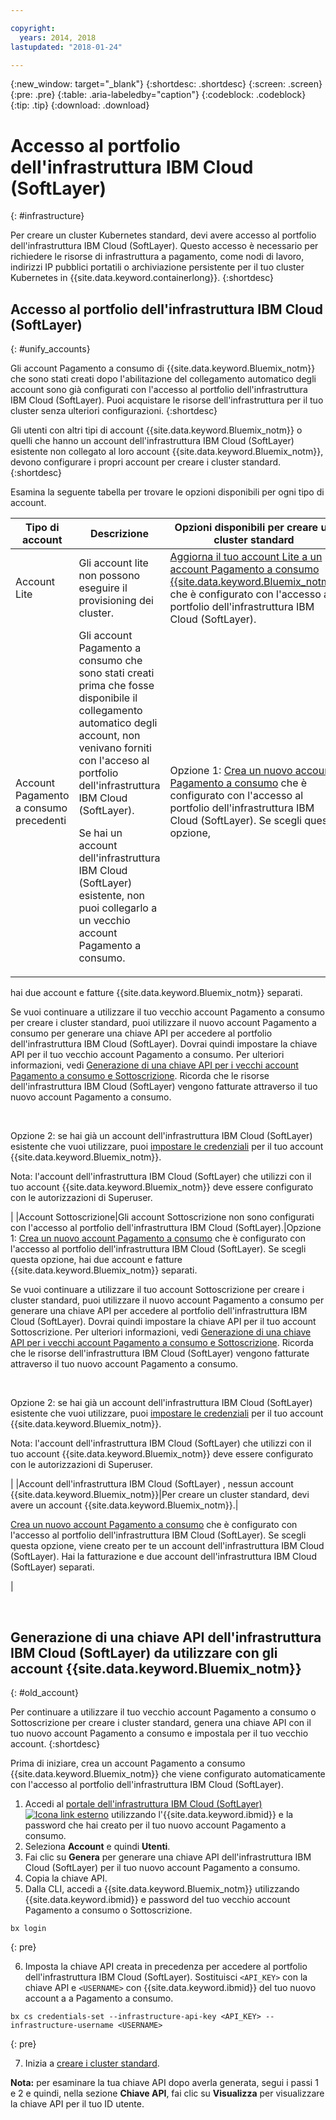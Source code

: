 ```yaml
---

copyright:
  years: 2014, 2018
lastupdated: "2018-01-24"

---
```


{:new_window: target="_blank"}
{:shortdesc: .shortdesc}
{:screen: .screen}
{:pre: .pre}
{:table: .aria-labeledby="caption"}
{:codeblock: .codeblock}
{:tip: .tip}
{:download: .download}


# Accesso al portfolio dell'infrastruttura IBM Cloud (SoftLayer)
{: #infrastructure}

Per creare un cluster Kubernetes standard, devi avere accesso al portfolio dell'infrastruttura IBM Cloud (SoftLayer). Questo accesso è necessario per richiedere le risorse di infrastruttura a pagamento, come nodi di lavoro, indirizzi IP pubblici portatili o archiviazione persistente per il tuo cluster Kubernetes in {{site.data.keyword.containerlong}}.
{:shortdesc}

## Accesso al portfolio dell'infrastruttura IBM Cloud (SoftLayer)
{: #unify_accounts}

Gli account Pagamento a consumo di {{site.data.keyword.Bluemix_notm}} che sono stati creati dopo l'abilitazione del collegamento automatico degli account sono già configurati con l'accesso al portfolio dell'infrastruttura IBM Cloud (SoftLayer). Puoi acquistare le risorse dell'infrastruttura per il tuo cluster senza ulteriori configurazioni.
{:shortdesc}

Gli utenti con altri tipi di account {{site.data.keyword.Bluemix_notm}} o quelli che hanno un account dell'infrastruttura IBM Cloud (SoftLayer) esistente non collegato al loro account {{site.data.keyword.Bluemix_notm}}, devono configurare i propri account per creare i cluster standard.
{:shortdesc}

Esamina la seguente tabella per trovare le opzioni disponibili per ogni tipo di account.

|Tipo di account|Descrizione|Opzioni disponibili per creare un cluster standard|
|------------|-----------|----------------------------------------------|
|Account Lite|Gli account lite non possono eseguire il provisioning dei cluster.|[Aggiorna il tuo account Lite a un account Pagamento a consumo {{site.data.keyword.Bluemix_notm}}](/docs/account/index.html#billableacts) che è configurato con l'accesso al portfolio dell'infrastruttura IBM Cloud (SoftLayer).|
|Account Pagamento a consumo precedenti|Gli account Pagamento a consumo che sono stati creati prima che fosse disponibile il collegamento automatico degli account, non venivano forniti con l'acceso al portfolio dell'infrastruttura IBM Cloud (SoftLayer).<p>Se hai un account dell'infrastruttura IBM Cloud (SoftLayer) esistente, non puoi collegarlo a un vecchio account Pagamento a consumo.</p>|Opzione 1: [Crea un nuovo account Pagamento a consumo](/docs/account/index.html#billableacts) che è configurato con l'accesso al portfolio dell'infrastruttura IBM Cloud (SoftLayer). Se scegli questa opzione,
hai due account e fatture {{site.data.keyword.Bluemix_notm}}
separati.<p>Se vuoi continuare a utilizzare il tuo vecchio account Pagamento a consumo per creare i cluster standard, puoi utilizzare il nuovo account Pagamento a consumo per generare una chiave API per accedere al portfolio dell'infrastruttura IBM Cloud (SoftLayer). Dovrai quindi impostare la chiave API
per il tuo vecchio account Pagamento a consumo. Per ulteriori informazioni, vedi [Generazione di
una chiave API per i vecchi account Pagamento a consumo e Sottoscrizione](#old_account). Ricorda che le risorse dell'infrastruttura IBM Cloud (SoftLayer) vengono fatturate attraverso il tuo nuovo account Pagamento a consumo.</p></br><p>Opzione 2: se hai già un account dell'infrastruttura IBM Cloud (SoftLayer) esistente che vuoi utilizzare, puoi [impostare le credenziali](cs_cli_reference.html#cs_credentials_set) per il tuo account {{site.data.keyword.Bluemix_notm}}.</p><p>Nota: l'account dell'infrastruttura IBM Cloud (SoftLayer) che utilizzi con il tuo account {{site.data.keyword.Bluemix_notm}} deve essere configurato con le autorizzazioni di Superuser.</p>|
|Account Sottoscrizione|Gli account Sottoscrizione non sono configurati con l'accesso al portfolio dell'infrastruttura IBM Cloud (SoftLayer).|Opzione 1: [Crea un nuovo account Pagamento a consumo](/docs/account/index.html#billableacts) che è configurato con l'accesso al portfolio dell'infrastruttura IBM Cloud (SoftLayer). Se scegli questa opzione,
hai due account e fatture {{site.data.keyword.Bluemix_notm}}
separati.<p>Se vuoi continuare a utilizzare il tuo account Sottoscrizione per creare i cluster standard, puoi utilizzare il nuovo account Pagamento a consumo per generare una chiave API per accedere al portfolio dell'infrastruttura IBM Cloud (SoftLayer). Dovrai quindi impostare la chiave API
per il tuo account Sottoscrizione. Per ulteriori informazioni, vedi [Generazione di
una chiave API per i vecchi account Pagamento a consumo e Sottoscrizione](#old_account). Ricorda che le risorse dell'infrastruttura IBM Cloud (SoftLayer) vengono fatturate attraverso il tuo nuovo account Pagamento a consumo.</p></br><p>Opzione 2: se hai già un account dell'infrastruttura IBM Cloud (SoftLayer) esistente che vuoi utilizzare, puoi [impostare le credenziali](cs_cli_reference.html#cs_credentials_set) per il tuo account {{site.data.keyword.Bluemix_notm}}.<p>Nota: l'account dell'infrastruttura IBM Cloud (SoftLayer) che utilizzi con il tuo account {{site.data.keyword.Bluemix_notm}} deve essere configurato con le autorizzazioni di Superuser.</p>|
|Account dell'infrastruttura IBM Cloud (SoftLayer) , nessun account {{site.data.keyword.Bluemix_notm}}|Per creare un cluster standard, devi avere un account {{site.data.keyword.Bluemix_notm}}.|<p>[Crea un nuovo account Pagamento a consumo](/docs/account/index.html#billableacts) che è configurato con l'accesso al portfolio dell'infrastruttura IBM Cloud (SoftLayer). Se scegli questa opzione, viene creato per te un account dell'infrastruttura IBM Cloud (SoftLayer). Hai la fatturazione e due account dell'infrastruttura IBM Cloud (SoftLayer) separati.</p>|

<br />


## Generazione di una chiave API dell'infrastruttura IBM Cloud (SoftLayer) da utilizzare con gli account {{site.data.keyword.Bluemix_notm}}
{: #old_account}

Per continuare a utilizzare il tuo vecchio account Pagamento a consumo o Sottoscrizione per creare i cluster standard, genera una chiave API con il tuo nuovo account Pagamento a consumo e impostala per il tuo vecchio account.
{:shortdesc}

Prima di iniziare, crea un account Pagamento a consumo {{site.data.keyword.Bluemix_notm}} che viene configurato automaticamente con l'accesso al portfolio dell'infrastruttura IBM Cloud (SoftLayer).

1.  Accedi al [portale dell'infrastruttura IBM Cloud (SoftLayer) ![Icona link esterno](../icons/launch-glyph.svg "Icona link esterno")](https://control.softlayer.com/) utilizzando l'{{site.data.keyword.ibmid}} e la password che hai creato per il tuo nuovo account Pagamento a consumo.
2.  Seleziona **Account** e quindi **Utenti**.
3.  Fai clic su **Genera** per generare una chiave API dell'infrastruttura IBM Cloud (SoftLayer) per il tuo nuovo account Pagamento a consumo.
4.  Copia la chiave API.
5.  Dalla CLI, accedi a {{site.data.keyword.Bluemix_notm}}
utilizzando {{site.data.keyword.ibmid}} e password del tuo vecchio account Pagamento a consumo o
Sottoscrizione.

  ```
  bx login
  ```
  {: pre}

6.  Imposta la chiave API creata in precedenza per accedere al portfolio dell'infrastruttura IBM Cloud (SoftLayer). Sostituisci `<API_KEY>` con la chiave API e `<USERNAME>` con {{site.data.keyword.ibmid}} del tuo nuovo account a a Pagamento a consumo.

  ```
  bx cs credentials-set --infrastructure-api-key <API_KEY> --infrastructure-username <USERNAME>
  ```
  {: pre}

7.  Inizia a [creare i cluster standard](cs_clusters.html#clusters_cli).

**Nota:** per esaminare la tua chiave API dopo averla generata, segui i passi 1 e 2 e quindi, nella
sezione **Chiave API**, fai clic su **Visualizza** per visualizzare la chiave API
per il tuo ID utente.
